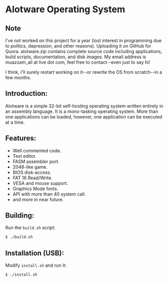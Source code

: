 # Alotware Operating System

## Note
I've not worked on this project for a year (lost interest in programming due to politics, depression, and other reasons).   Uploading it on GitHub for Quora.  alotware.zip contains complete source code including applications, build scripts, documentation, and disk images.  My email address is muazzam_ali at live dot com, feel free to contact--even just to say hi!

I think, I'll surely restart working on it--or rewrite the OS from scratch--in a few months.


## Introduction:

Alotware is a simple 32-bit self-hosting operating system written entirely in an assembly language. It is a mono-tasking operating system. More than one applications can be loaded, however, one application can be executed at a time.

## Features:

- Well commented code.
- Text editor.
- FASM assembler port.
- 2048-like game.
- BIOS disk-access.
- FAT 16 Read/Write.
- VESA and mouse support.
- Graphics Mode fonts.
- API with more than 40 system call.
- and more in near future.

## Building:

Run the `build.sh` script:

```bash
$ ./build.sh
```

## Installation (USB):

Modify `install.sh` and run it:

```bash
$ ./install.sh
```
